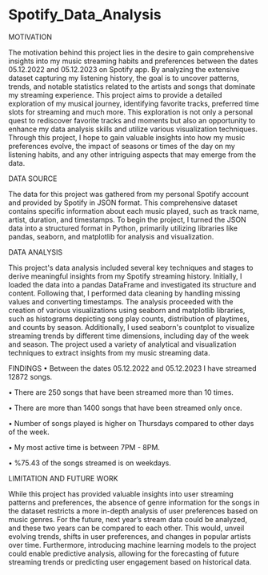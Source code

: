 # Spotify_Data_Analysis

MOTIVATION

The motivation behind this project lies in the desire to gain comprehensive insights into my music streaming habits and preferences between the dates 05.12.2022 and 05.12.2023 on Spotify app. By analyzing the extensive dataset capturing my listening history, the goal is to uncover patterns, trends, and notable statistics related to the artists and songs that dominate my streaming experience. This project aims to provide a detailed exploration of my musical journey, identifying favorite tracks, preferred time slots for streaming and much more. This exploration is not only a personal quest to rediscover favorite tracks and moments but also an opportunity to enhance my data analysis skills and utilize various visualization techniques. Through this project, I hope to gain valuable insights into how my music preferences evolve, the impact of seasons or times of the day on my listening habits, and any other intriguing aspects that may emerge from the data.



DATA SOURCE

The data for this project was gathered from my personal Spotify account and provided by Spotify in JSON format. This comprehensive dataset contains specific information about each music played, such as track name, artist, duration, and timestamps. To begin the project, I turned the JSON data into a structured format in Python, primarily utilizing libraries like pandas, seaborn, and matplotlib for analysis and visualization.



DATA ANALYSIS

This project's data analysis included several key techniques and stages to derive meaningful insights from my Spotify streaming history. Initially, I loaded the data into a pandas DataFrame and investigated its structure and content. Following that, I performed data cleaning by handling missing values and converting timestamps. The analysis proceeded with the creation of various visualizations using seaborn and matplotlib libraries, such as histograms depicting song play counts, distribution of playtimes, and counts by season. Additionally, I used seaborn's countplot to visualize streaming trends by different time dimensions, including day of the week and season. The project used a variety of analytical and visualization techniques to extract insights from my music streaming data.



FINDINGS
•	Between the dates 05.12.2022 and 05.12.2023 I have streamed 12872 songs.

•	There are 250 songs that have been streamed more than 10 times.

•	There are more than 1400 songs that have been streamed only once.

•	Number of songs played is higher on Thursdays compared to other days of the week.

•	My most active time is between 7PM - 8PM.

•	%75.43 of the songs streamed is on weekdays.







LIMITATION AND FUTURE WORK

While this project has provided valuable insights into user streaming patterns and preferences, the absence of genre information for the songs in the dataset restricts a more in-depth analysis of user preferences based on music genres. For the future, next year’s stream data could be analyzed, and these two years can be compared to each other. This would, unveil evolving trends, shifts in user preferences, and changes in popular artists over time. Furthermore, introducing machine learning models to the project could enable predictive analysis, allowing for the forecasting of future streaming trends or predicting user engagement based on historical data.

